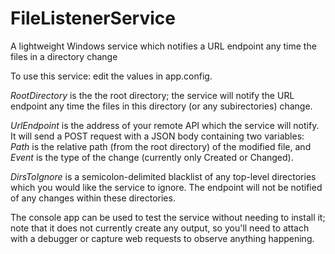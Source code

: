 # FileListenerService
A lightweight Windows service which notifies a URL endpoint any time the files in a directory change

To use this service: edit the values in app.config. 

*RootDirectory* is the the root directory; the service will notify the URL endpoint any time the files in this directory (or any subirectories) change.

*UrlEndpoint* is the address of your remote API which the service will notify. It will send a POST request with a JSON body containing two variables: *Path* is the relative path (from the root directory) of the modified file, and *Event* is the type of the change (currently only Created or Changed).

*DirsToIgnore* is a semicolon-delimited blacklist of any top-level directories which you would like the service to ignore. The endpoint will not be notified of any changes within these directories.

The console app can be used to test the service without needing to install it; note that it does not currently create any output, so you'll need to attach with a debugger or capture web requests to observe anything happening.
